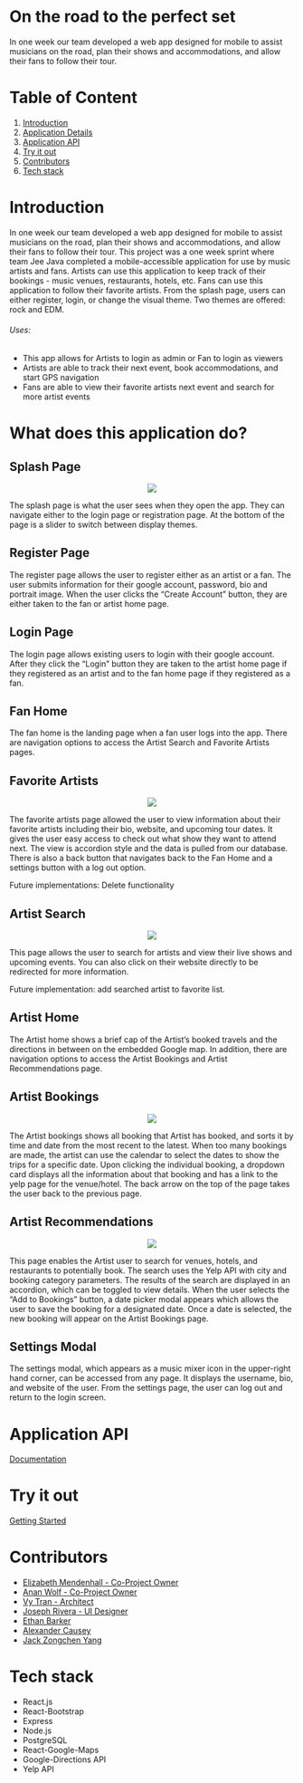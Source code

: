 # On the road to the perfect set

In one week our team developed a web app designed for mobile to assist musicians on the road, plan their shows and accommodations, and allow their fans to follow their tour.

# Table of Content

1. [Introduction](https://github.com/TeamJeeJava/ThePerfectSet#introduction)
2. [Application Details](https://github.com/TeamJeeJava/ThePerfectSet#what-does-this-application-do)
3. [Application API](https://github.com/TeamJeeJava/ThePerfectSet#application-api)
4. [Try it out](https://github.com/TeamJeeJava/ThePerfectSet#try-it-out)
5. [Contributors](https://github.com/TeamJeeJava/ThePerfectSet#contributors)
6. [Tech stack](https://github.com/TeamJeeJava/ThePerfectSet#tech-stack)

# Introduction

In one week our team developed a web app designed for mobile to assist musicians on the road, plan their shows and accommodations, and allow their fans to follow their tour.
This project was a one week sprint where team Jee Java completed a mobile-accessible application for use by music artists and fans.
Artists can use this application to keep track of their bookings - music venues, restaurants, hotels, etc.
Fans can use this application to follow their favorite artists.
From the splash page, users can either register, login, or change the visual theme. Two themes are offered: rock and EDM.

###### Uses:

- This app allows for Artists to login as admin or Fan to login as viewers
- Artists are able to track their next event, book accommodations, and start GPS navigation
- Fans are able to view their favorite artists next event and search for more artist events

# What does this application do?

## Splash Page

<p align="center">
  <img src="./gifs/loginpages.gif" ><br>
</p>
The splash page is what the user sees when they open the app. They can navigate either to the login page or registration page. At the bottom of the page is a slider to switch between display themes.

## Register Page

The register page allows the user to register either as an artist or a fan. The user submits information for their google account, password, bio and portrait image. When the user clicks the “Create Account” button, they are either taken to the fan or artist home page.

## Login Page
The login page allows existing users to login with their google account. After they click the “Login” button they are taken to the artist home page if they registered as an artist and to the fan home page if they registered as a fan.

## Fan Home

The fan home is the landing page when a fan user logs into the app. There are navigation options to access the Artist Search and Favorite Artists pages.

## Favorite Artists
<p align="center">
  <img src="./gifs/fave-artist.gif" ><br>
</p>

The favorite artists page allowed the user to view information about their favorite artists including their bio, website, and upcoming tour dates. It gives the user easy access to check out what show they want to attend next. The view is accordion style and the data is pulled from our database. There is also a back button that navigates back to the Fan Home and a settings button with a log out option.

Future implementations: Delete functionality

## Artist Search

<p align="center">
  <img src="./gifs/artistsearch.gif" ><br>
</p>
This page allows the user to search for artists and view their live shows and upcoming events. You can also click on their website directly to be redirected for more information.

Future implementation: add searched artist to favorite list.

## Artist Home

The Artist home shows a brief cap of the Artist’s booked travels and the directions in between on the embedded Google map. In addition, there are navigation options to access the Artist Bookings and Artist Recommendations page.

## Artist Bookings

<p align="center">
  <img src="./gifs/bookings.gif" ><br>
</p>
The Artist bookings shows all booking that Artist has booked, and sorts it by time and date from the most recent to the latest. When too many bookings are made, the artist can use the calendar to select the dates to show the trips for a specific date. Upon clicking the individual booking, a dropdown card displays all the information about that booking and has a link to the yelp page for the venue/hotel. The back arrow on the top of the page takes the user back to the previous page.

## Artist Recommendations

<p align="center">
  <img src="./gifs/venues.gif" ><br>
</p>
This page enables the Artist user to search for venues, hotels, and restaurants to potentially book. The search uses the Yelp API with city and booking category parameters. The results of the search are displayed in an accordion, which can be toggled to view details. When the user selects the “Add to Bookings” button, a date picker modal appears which allows the user to save the booking for a designated date. Once a date is selected, the new booking will appear on the Artist Bookings page.

## Settings Modal

The settings modal, which appears as a music mixer icon in the upper-right hand corner, can be accessed from any page. It displays the username, bio, and website of the user. From the settings page, the user can log out and return to the login screen.

# Application API

[Documentation](https://github.com/TeamJeeJava/ThePerfectSet/blob/master/PerfectSetAPI.md)

# Try it out

[Getting Started](https://github.com/TeamJeeJava/ThePerfectSet/blob/master/GettingStarted.md)

# Contributors

- [Elizabeth Mendenhall - Co-Project Owner](https://github.com/ZoyaStudio)
- [Anan Wolf - Co-Project Owner](https://github.com/ananwolf)
- [Vy Tran - Architect](https://github.com/vtran1022)
- [Joseph Rivera - UI Designer](https://github.com/JoeyRivera01)
- [Ethan Barker](https://github.com/ebbarker)
- [Alexander Causey](https://github.com/alexandercausey)
- [Jack Zongchen Yang](https://github.com/back22back)

# Tech stack

- React.js
- React-Bootstrap
- Express
- Node.js
- PostgreSQL
- React-Google-Maps
- Google-Directions API
- Yelp API
